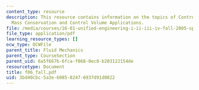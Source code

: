 ```yaml
---
content_type: resource
description: This resource contains information on the topics of Control Volumes ,
  Mass Conservation and Control Volume Applications.
file: /media/courses/16-01-unified-engineering-i-ii-iii-iv-fall-2005-spring-2006/3bd40cbc5a3e608582476937d91d0822_f06_fall.pdf
file_type: application/pdf
learning_resource_types: []
ocw_type: OCWFile
parent_title: Fluid Mechanics
parent_type: CourseSection
parent_uid: 6a5f667b-6fca-f068-0ec8-b203122154de
resourcetype: Document
title: f06_fall.pdf
uid: 3bd40cbc-5a3e-6085-8247-6937d91d0822
---
```

